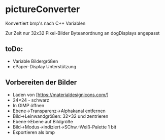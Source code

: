 # pictureConverter
Konvertiert bmp's nach C++ Variablen

Zur Zeit nur 32x32 Pixel-Bilder
Byteanordnung an dogDisplays angepasst

## toDo:

* Variable Bildergrößen
* ePaper-Display Unterstützung

## Vorbereiten der Bilder

* Laden von [https://materialdesignicons.com/]
* 24×24 - schwarz
* In GIMP öffnen
* Ebene→Transparenz→Alphakanal entfernen
* Bild→Leinwandgrößen: 32×32 und zentrieren
* Ebene→Ebene auf Bildgröße
* Bild→Modus→indiziert→SChw.-Weiß-Palette 1 bit
* Exportieren als bmp
